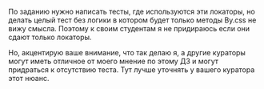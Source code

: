 По заданию нужно написать тесты, где используются эти локаторы, но делать целый тест без логики в котором будет только  методы By.css не вижу смысла. Поэтому к своим студентам я не придираюсь если они сдают только локаторы.

Но, акцентирую ваше внимание, что так делаю я, а другие кураторы могут иметь отличное от моего мнение по этому ДЗ и могут придраться к отсутствию теста. Тут лучше уточнять у вашего куратора этот нюанс.
